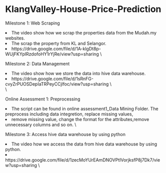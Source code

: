 # KlangValley-House-Price-Prediction
Milestone 1: Web Scraping
<li>The video show how we scrap the properties data from the Mudah.my websites.</li>
<li>The scrap the property from KL and Selangor.</li>
<li>https://drive.google.com/file/d/1A-klgDt8p-WUjFKYpIRzdofoHY1rYjRe/view?usp=sharing \</li>

Milestone 2: Data Management
<li>The video show how we store the data into hive data warehouse.</li>
<li>https://drive.google.com/file/d/1sRnFG-cvyZrPUOSDepIaTRPeyCCjlfoc/view?usp=sharing \</li>\

Online Assessment 1: Preprocessing
<li>The script can be found in online assessment1_Data Mining Folder. The preprocess including data integretion, replace missing values, <li>remove missing value, change the format for the attributes,remove unnecessary columns and so on. \</li>

Milestone 3: Access hive data warehouse by using python
<li>The video how we access the data from hive data warehouse by using python.</li>
<li>https://drive.google.com/file/d/1zecMoYUrEAmDNOVPtIVorjksfP8j7Dk7/view?usp=sharing \</li>
